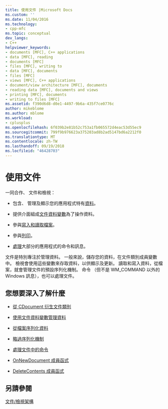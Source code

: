 ```yaml
---
title: 使用文件 |Microsoft Docs
ms.custom: ''
ms.date: 11/04/2016
ms.technology:
- cpp-mfc
ms.topic: conceptual
dev_langs:
- C++
helpviewer_keywords:
- documents [MFC], C++ applications
- data [MFC], reading
- documents [MFC]
- files [MFC], writing to
- data [MFC], documents
- files [MFC]
- views [MFC], C++ applications
- document/view architecture [MFC], documents
- reading data [MFC], documents and views
- printing [MFC], documents
- writing to files [MFC]
ms.assetid: f390d6d8-d0e1-4497-9b6a-435f7ce0776c
author: mikeblome
ms.author: mblome
ms.workload:
- cplusplus
ms.openlocfilehash: 6f039b2e81b52c753a1fb065572d4eac53d55ec9
ms.sourcegitcommit: 799f9b976623a375203ad8b2ad5147bd6a2212f0
ms.translationtype: MT
ms.contentlocale: zh-TW
ms.lasthandoff: 09/19/2018
ms.locfileid: "46428703"
---
```

# <a name="using-documents"></a>使用文件

一同合作、 文件和檢視：

- 包含、 管理及顯示您的應用程式特有[資料](../mfc/managing-data-with-document-data-variables.md)。

- 提供介面組成[文件資料變數](../mfc/managing-data-with-document-data-variables.md)為了操作資料。

- 參與[寫入和讀取檔案](../mfc/serializing-data-to-and-from-files.md)。

- 參與[列印](../mfc/role-of-the-view-in-printing.md)。

- [處理](../mfc/handling-commands-in-the-document.md)大部分的應用程式的命令和訊息。

文件是特別專注於管理資料。 一般來說，儲存您的資料，在文件類別成員變數中。 檢視會使用這些變數來存取資料，以供顯示及更新。 讀取和寫入資料，從檔案，就會管理文件的預設序列化機制。 命令 （但不是 WM_COMMAND 以外的 Windows 訊息），也可以處理文件。

## <a name="what-do-you-want-to-know-more-about"></a>您想要深入了解什麼

- [從 CDocument 衍生文件類別](../mfc/deriving-a-document-class-from-cdocument.md)

- [使用文件資料變數管理資料](../mfc/managing-data-with-document-data-variables.md)

- [從檔案序列化資料](../mfc/serializing-data-to-and-from-files.md)

- [略過序列化機制](../mfc/bypassing-the-serialization-mechanism.md)

- [處理文件中的命令](../mfc/handling-commands-in-the-document.md)

- [OnNewDocument 成員函式](../mfc/reference/cdocument-class.md#onnewdocument)

- [DeleteContents 成員函式](../mfc/reference/cdocument-class.md#deletecontents)

## <a name="see-also"></a>另請參閱

[文件/檢視架構](../mfc/document-view-architecture.md)

